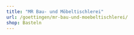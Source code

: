 ```yaml
---
title: "MR Bau- und Möbeltischlerei"
url: /goettingen/mr-bau-und-moebeltischlerei/
shop: Basteln
---
```

